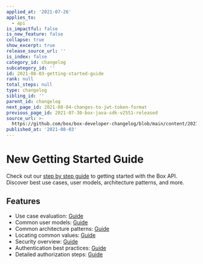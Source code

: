 ```yaml
---
applied_at: '2021-07-26'
applies_to:
  - api
is_impactful: false
is_new_feature: false
collapse: true
show_excerpt: true
release_source_url: ''
is_index: false
category_id: changelog
subcategory_id: ''
id: 2021-08-03-getting-started-guide
rank: null
total_steps: null
type: changelog
sibling_id: ''
parent_id: changelog
next_page_id: 2021-08-04-changes-to-jwt-token-format
previous_page_id: 2021-07-30-box-java-sdk-v2551-released
source_url: >-
  https://github.com/box/box-developer-changelog/blob/main/content/2021/08-03-getting-started-guide.md
published_at: '2021-08-03'
---
```

# New Getting Started Guide

Check out our [step by step guide][guide] to getting started with the Box API.
Discover best use cases, user models, architecture patterns, and more.

<!-- more -->

## Features

* Use case evaluation: [Guide][usecase]
* Common user models: [Guide][usemodel]
* Common architecture patterns: [Guide][arch]
* Locating common values: [Guide][value]
* Security overview: [Guide][security]
* Authentication best practices: [Guide][bestprac]
* Detailed authorization steps: [Guide][auth]

[guide]: g://getting-started
[usecase]: g://getting-started/use-cases
[usemodel]: g://getting-started/user-models
[arch]: g://getting-started/architecture-patterns
[value]: g://getting-started/locating-values
[auth]: g://authorization
[security]: g://security
[bestprac]: g://authentication/best-practices